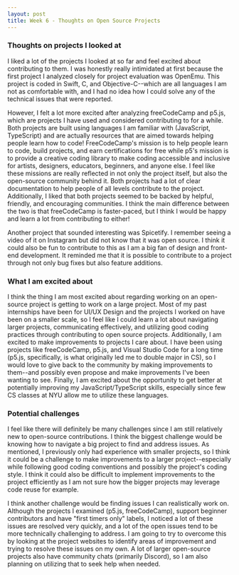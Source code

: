 ```yaml
---
layout: post
title: Week 6 - Thoughts on Open Source Projects
---
```


### Thoughts on projects I looked at
I liked a lot of the projects I looked at so far and feel excited about contributing to them. I was honestly really intimidated at first because the first project I analyzed closely for project evaluation was OpenEmu. This project is coded in Swift, C, and Objective-C--which are all languages I am not as comfortable with, and I had no idea how I could solve any of the technical issues that were reported. 

However, I felt a lot more excited after analyzing freeCodeCamp and p5.js, which are projects I have used and considered contributing to for a while. Both projects are built using languages I am familiar with (JavaScript, TypeScript) and are actually resources that are aimed towards helping people learn how to code! FreeCodeCamp's mission is to help people learn to code, build projects, and earn certifications for free while p5's mission is to provide a creative coding library to make coding accessible and inclusive for artists, designers, educators, beginners, and anyone else. I feel like these missions are really reflected in not only the project itself, but also the open-source community behind it. Both projects had a lot of clear documentation to help people of all levels contribute to the project. Additionally, I liked that both projects seemed to be backed by helpful, friendly, and encouraging communities. I think the main difference between the two is that freeCodeCamp is faster-paced, but I think I would be happy and learn a lot from contributing to either!

Another project that sounded interesting was Spicetify. I remember seeing a video of it on Instagram but did not know that it was open source. I think it could also be fun to contribute to this as I am a big fan of design and front-end development. It reminded me that it is possible to contribute to a project through not only bug fixes but also feature additions.

### What I am excited about
I think the thing I am most excited about regarding working on an open-source project is getting to work on a large project. Most of my past internships have been for UI/UX Design and the projects I worked on have been on a smaller scale, so I feel like I could learn a lot about navigating larger projects, communicating effectively, and utilizing good coding practices through contributing to open source projects. Additionally, I am excited to make improvements to projects I care about. I have been using projects like freeCodeCamp, p5.js, and Visual Studio Code for a long time (p5.js, specifically, is what originally led me to double major in CS), so I would love to give back to the community by making improvements to them--and possibly even propose and make improvements I've been wanting to see. Finally, I am excited about the opportunity to get better at potentially improving my JavaScript/TypeScript skills, especially since few CS classes at NYU allow me to utilize these languages.

### Potential challenges
I feel like there will definitely be many challenges since I am still relatively new to open-source contributions. I think the biggest challenge would be knowing how to navigate a big project to find and address issues. As mentioned, I previously only had experience with smaller projects, so I think it could be a challenge to make improvements to a larger project--especially while following good coding conventions and possibly the project's coding style. I think it could also be difficult to implement improvements to the project efficiently as I am not sure how the bigger projects may leverage code reuse for example.

I think another challenge would be finding issues I can realistically work on. Although the projects I examined (p5.js, freeCodeCamp), support beginner contributors and have "first timers only" labels, I noticed a lot of these issues are resolved very quickly, and a lot of the open issues tend to be more technically challenging to address. I am going to try to overcome this by looking at the project websites to identify areas of improvement and trying to resolve these issues on my own. A lot of larger open-source projects also have community chats (primarily Discord), so I am also planning on utilizing that to seek help when needed.